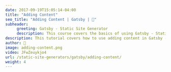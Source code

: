 ```yaml
---
date: 2017-09-19T15:05:14-04:00
title: "Adding Content"
seo_title: "Adding Content | Gatsby | 🦒"
subheader:
     greeting: Gatsby - Static Site Generator
     description: This course covers the basics of using Gatsby - Static Site Generator. Work your way through the videos/articles and I'll teach you everything you need to know to create a professional and scalable website or blog!
description: This tutorial covers how to use adding content in Gatsby -  Static Site Generator.
author: 🦒
image: adding-content.png
video: JFwZeuykjo4
url: /static-site-generators/gatsby/adding-content/
weight: 4
---
```

